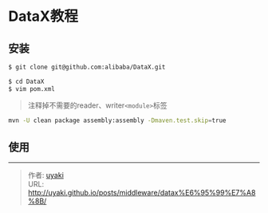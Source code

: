 # DataX教程


<!--more-->
## 安装

```bash
$ git clone git@github.com:alibaba/DataX.git
```

```bash
$ cd DataX
$ vim pom.xml
```

> 注释掉不需要的reader、writer`<module>`标签

```bash
mvn -U clean package assembly:assembly -Dmaven.test.skip=true
```

## 使用


---

> 作者: [uyaki](https://www.github.com/uyaki)  
> URL: http://uyaki.github.io/posts/middleware/datax%E6%95%99%E7%A8%8B/  

